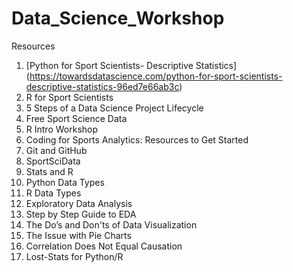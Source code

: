 # Data_Science_Workshop


Resources
1.	[Python for Sport Scientists- Descriptive Statistics] (https://towardsdatascience.com/python-for-sport-scientists-descriptive-statistics-96ed7e66ab3c)
2.	R for Sport Scientists
3.	5 Steps of a Data Science Project Lifecycle
4.	Free Sport Science Data
5.	R Intro Workshop
6.	Coding for Sports Analytics: Resources to Get Started
7.	Git and GitHub
8.	SportSciData
9.	Stats and R
10.	Python Data Types
11.	R Data Types
12.	Exploratory Data Analysis
13.	Step by Step Guide to EDA
14.	The Do’s and Don'ts of Data Visualization
15.	The Issue with Pie Charts
16.	Correlation Does Not Equal Causation
17.	Lost-Stats for Python/R

